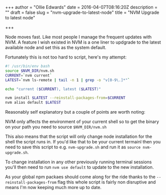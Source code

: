 +++
author = "Ollie Edwards"
date = 2016-04-07T08:16:20Z
description = ""
draft = false
slug = "nvm-upgrade-to-latest-node"
title = "NVM Upgrade to latest node"

+++

Node moves fast. Like most people I manage the frequent updates with NVM. A feature I wish existed in NVM is a one liner to updgrade to the latest available node and set this as the system default.

Fortunately this is not too hard to script, here's my attempt:

```bash
#! /usr/bin/env bash
source $NVM_DIR/nvm.sh
CURRENT=`nvm current`
LATEST=`nvm ls-remote | tail -n 1 | grep -o "v[0-9\.]*"`

echo "current ($CURRENT), latest ($LATEST)"

nvm install $LATEST --reinstall-packages-from=$CURRENT
nvm alias default $LATEST
```

Reasonably self explanatory but a couple of points are worth noting:

NVM only affects the environment of your current shell so to get the binary on your path you need to source `$NVM_DIR/nvm.sh`

This also means that the script will only change node installation for the shell the script runs in. If you'd like that to be your current termainl then you need to save this script to e.g. `nvm-upgrade.sh` and run it as `source nvm-upgrade.sh`.

To change installation in any other previously running terminal sessions you'll then need to run `nvm use default` to update to the new installation.

As your global npm packaes should come along for the ride thanks to the `--reinstall-packages-from` flag this whole script is fairly non disruptive and means I'm now keeping much more up to date.